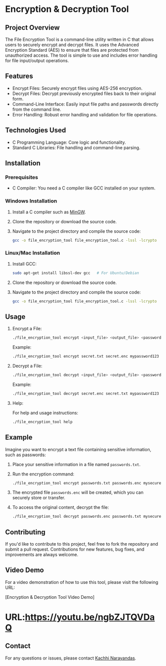 
# Encryption & Decryption Tool

## Project Overview

The File Encryption Tool is a command-line utility written in C that allows users to securely encrypt and decrypt files. It uses the Advanced Encryption Standard (AES) to ensure that files are protected from unauthorized access. The tool is simple to use and includes error handling for file input/output operations.

## Features

- Encrypt Files: Securely encrypt files using AES-256 encryption.
- Decrypt Files: Decrypt previously encrypted files back to their original form.
- Command-Line Interface: Easily input file paths and passwords directly from the command line.
- Error Handling: Robust error handling and validation for file operations.
  
## Technologies Used

- C Programming Language: Core logic and functionality.
- Standard C Libraries: File handling and command-line parsing.

## Installation

### Prerequisites

- C Compiler: You need a C compiler like GCC installed on your system.

### Windows Installation

1. Install a C compiler such as [MinGW](http://www.mingw.org/).
2. Clone the repository or download the source code.
3. Navigate to the project directory and compile the source code:

   ```bash
   gcc -o file_encryption_tool file_encryption_tool.c -lssl -lcrypto
   ```

### Linux/Mac Installation

1. Install GCC:
   
   ```bash
   sudo apt-get install libssl-dev gcc   # For Ubuntu/Debian
   ```
2. Clone the repository or download the source code.
3. Navigate to the project directory and compile the source code:

   ```bash
   gcc -o file_encryption_tool file_encryption_tool.c -lssl -lcrypto
   ```

## Usage

1. Encrypt a File:
   
   ```bash
   ./file_encryption_tool encrypt <input_file> <output_file> <password>
   ```

   Example:

   ```bash
   ./file_encryption_tool encrypt secret.txt secret.enc mypassword123
   ```

2. Decrypt a File:
   
   ```bash
   ./file_encryption_tool decrypt <input_file> <output_file> <password>
   ```

   Example:

   ```bash
   ./file_encryption_tool decrypt secret.enc secret.txt mypassword123
   ```

3. Help:

   For help and usage instructions:

   ```bash
   ./file_encryption_tool help
   ```

## Example

Imagine you want to encrypt a text file containing sensitive information, such as passwords:

1. Place your sensitive information in a file named `passwords.txt`.
2. Run the encryption command:

   ```bash
   ./file_encryption_tool encrypt passwords.txt passwords.enc mysecurepassword
   ```

3. The encrypted file `passwords.enc` will be created, which you can securely store or transfer.
4. To access the original content, decrypt the file:

   ```bash
   ./file_encryption_tool decrypt passwords.enc passwords.txt mysecurepassword
   ```

## Contributing

If you'd like to contribute to this project, feel free to fork the repository and submit a pull request. Contributions for new features, bug fixes, and improvements are always welcome.

## Video Demo

For a video demonstration of how to use this tool, please visit the following URL:

[Encryption & Decryption Tool Video Demo]
# URL:https://youtu.be/ngbZJTQVDaQ

## Contact

For any questions or issues, please contact [Kachhi Narayandas](Mailto:narayankachhi43@gmail.com).
